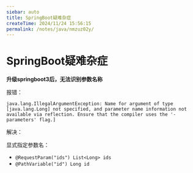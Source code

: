 ```yaml
---
siebar: auto
title: SpringBoot疑难杂症
createTime: 2024/11/24 15:56:15
permalink: /notes/java/nmzuz02y/
---
```


# SpringBoot疑难杂症

**升级springboot3后，无法识别参数名称**

报错：

```
java.lang.IllegalArgumentException: Name for argument of type [java.lang.Long] not specified, and parameter name information not available via reflection. Ensure that the compiler uses the '-parameters' flag.]
```

解决：

显式指定参数名：

- `@RequestParam("ids") List<Long> ids`
- `@PathVariable("id") Long id`

